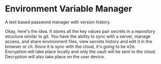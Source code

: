 # Environment Variable Manager

A text based password manager with version history.

Okay, here's the idea. It stores all the key values pair secrets in a repository structure similar to git. You have the ability to sync with a server,
manage access, and share environment files, view secrets history and edit it in the browser or cli. Since it is sync with the cloud, it's going to
be e2e. Encryption will take place locally and only the vault will be sent to the cloud. Decryption will also take place on the user device.
